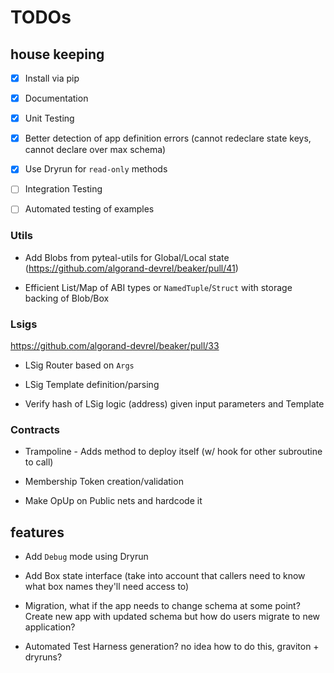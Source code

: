 # TODOs

## house keeping

- [X] Install via pip

- [X] Documentation 

- [X] Unit Testing 

- [X] Better detection of app definition errors (cannot redeclare state keys, cannot declare over max schema)  

- [X] Use Dryrun for `read-only` methods

- [ ] Integration Testing

- [ ] Automated testing of examples

### Utils

- Add Blobs from pyteal-utils for Global/Local state  (https://github.com/algorand-devrel/beaker/pull/41)

- Efficient List/Map of ABI types or `NamedTuple`/`Struct` with storage backing of Blob/Box

### Lsigs 

https://github.com/algorand-devrel/beaker/pull/33

- LSig Router based on `Args`

- LSig Template definition/parsing

- Verify hash of LSig logic (address) given input parameters and Template

### Contracts

- Trampoline - Adds method to deploy itself (w/ hook for other subroutine to call)

- Membership Token creation/validation

- Make OpUp on Public nets and hardcode it 

## features

- Add `Debug` mode using Dryrun 

- Add Box state interface (take into account that callers need to know what box names they'll need access to)

- Migration, what if the app needs to change schema at some point? Create new app with updated schema but how do users migrate to new application?

- Automated Test Harness generation? no idea how to do this, graviton + dryruns?
